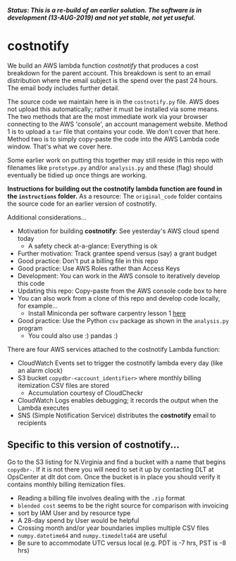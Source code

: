 ***Status: This is a re-build of an earlier solution. The software is in development (13-AUG-2019) and not yet stable, not yet useful.***


# costnotify

We build an AWS lambda function *costnotify* that produces a cost breakdown for the parent account. This breakdown is sent 
to an email distribution where the email subject is the spend over the past 24 hours. The email body includes further detail.


The source code we maintain here is in the `costnotify.py` file. AWS does not upload this automatically; 
rather it must be installed via some means. The two methods that are the most immediate work via your 
browser connecting to the AWS 'console', an account management website. Method 1 is to upload a `tar` file 
that contains your code. We don't cover that here. Method two is to simply copy-paste the code into
the AWS Lambda code window. That's what we cover here. 


Some earlier work on putting this together may still reside in this repo with filenames like `prototype.py` 
and/or `analysis.py` and these (flag) should eventually be tidied up once things are working.

**Instructions for building out the costnotify lambda function are found in the `instructions` folder.**
As a resource: The `original_code` folder contains the source code for an earlier version of costnotify.

Additional considerations...

- Motivation for building **costnotify**: See yesterday's AWS cloud spend today
  - A safety check at-a-glance: Everything is ok
- Further motivation: Track grantee spend versus (say) a grant budget
- Good practice: Don't put a billing file in this repo
- Good practice: Use AWS Roles rather than Access Keys
- Development: You can work in the AWS console to iteratively develop this code
- Updating this repo: Copy-paste from the AWS console code box to here
- You can also work from a clone of this repo and develop code locally, for example...
  - Install Miniconda per software carpentry lesson 1 [here](https://carpentrieslab.github.io/python-aos-lesson/)
- Good practice: Use the Python `csv` package as shown in the `analysis.py` program
  - You could also use :) pandas :)


There are four AWS services attached to the costnotify Lambda function:


* CloudWatch Events set to trigger the costnotify lambda every day (like an alarm clock)
* S3 bucket `copydbr-<account_identifier>` where monthly billing itemization CSV files are stored
  * Accumulation courtesy of CloudCheckr 
* CloudWatch Logs enables debugging; it records the output when the Lambda executes
* SNS (Simple Notification Service) distributes the **costnotify** email to recipients


## Specific to this version of costnotify...


Go to the S3 listing for N.Virginia and find a bucket with a name that begins `copydbr-`. If it is not there you
will need to set it up by contacting DLT at OpsCenter at dlt dot com. Once the bucket is in place you should 
verify it contains monthly billing itemization files. 

- Reading a billing file involves dealing with the `.zip` format
- `blended cost` seems to be the right source for comparison with invoicing
- sort by IAM User and by resource type
- A 28-day spend by User would be helpful
- Crossing month and/or year boundaries implies multiple CSV files
- `numpy.datetime64` and `numpy.timedelta64` are useful
- Be sure to accommodate UTC versus local (e.g. PDT is -7 hrs, PST is -8 hrs)
